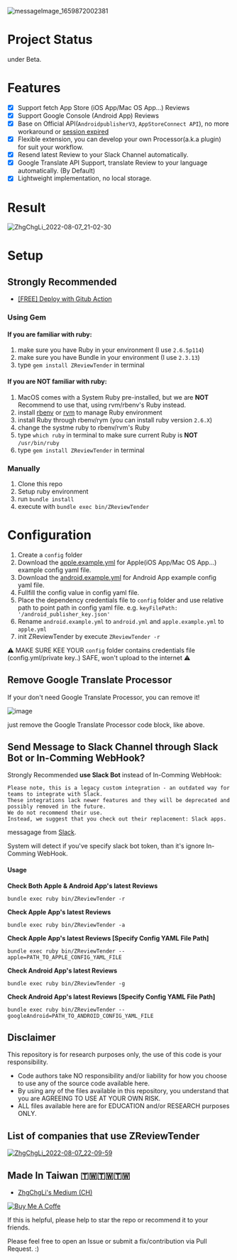 ![messageImage_1659872002381](https://user-images.githubusercontent.com/33706588/183288627-209506d5-1e77-4ab9-b9c2-029e291fc06c.jpg)

# Project Status
under Beta.

# Features
- [x] Support fetch App Store (iOS App/Mac OS App...) Reviews
- [x] Support Google Console (Android App) Reviews
- [x] Base on Official API(`AndroidpublisherV3`, `AppStoreConnect API`), no more workaround or [session expired](https://docs.fastlane.tools/getting-started/ios/authentication/)
- [x] Flexible extension, you can develop your own Processor(a.k.a plugin) for suit your workflow.
- [x] Resend latest Review to your Slack Channel automatically.
- [x] Google Translate API Support, translate Review to your language automatically. (By Default)
- [x] Lightweight implementation, no local storage.

# Result
![ZhgChgLi_2022-08-07_21-02-30](https://user-images.githubusercontent.com/33706588/183293375-c426d865-fedf-4ff9-9740-222e71dbda6b.jpg)

# Setup

## Strongly Recommended

- [\[FREE\] Deploy with Gitub Action](https://github.com/ZhgChgLi/ZReviewTender-deploy-with-github-action)

### Using Gem
#### If you are familiar with ruby:
1. make sure you have Ruby in your environment (I use `2.6.5p114`)
2. make sure you have Bundle in your environment (I use `2.3.13`)
3. type `gem install ZReviewTender` in terminal

#### If you are **NOT** familiar with ruby:
1. MacOS comes with a System Ruby pre-installed, but we are **NOT** Recommend to use that, using rvm/rbenv's Ruby instead.
2. install [rbenv](https://github.com/rbenv/rbenv) or [rvm](https://rvm.io/) to manage Ruby environment
3. install Ruby through rbenv/rym (you can install ruby version `2.6.X`)
4. change the systme ruby to rbenv/rvm's Ruby
5. type `which ruby` in terminal to make sure current Ruby is **NOT** `/usr/bin/ruby`
6. type `gem install ZReviewTender` in terminal

### Manually
1. Clone this repo
2. Setup ruby environment
3. run `bundle install`
4. execute with `bundle exec bin/ZReviewTender`

# Configuration
1. Create a `config` folder
2. Download the [apple.example.yml](https://github.com/ZhgChgLi/ZReviewTender/blob/main/config/apple.example.yml) for Apple(iOS App/Mac OS App...) example config yaml file.
3. Download the [android.example.yml](https://github.com/ZhgChgLi/ZReviewTender/blob/main/config/android.example.yml) for Android App example config yaml file.
4. Fullfill the config value in config yaml file.
5. Place the dependency credentials file to `config` folder and use relative path to point path in config yaml file. e.g. `keyFilePath: '/android_publisher_key.json'`
6. Rename `android.example.yml` to `android.yml` and `apple.example.yml` to `apple.yml`
7. init ZReviewTender by execute `ZReviewTender -r`

⚠️ MAKE SURE KEE YOUR `config` folder contains credentials file (config.yml/private key..) SAFE, won't upload to the internet ⚠️

## Remove Google Translate Processor
If your don't need Google Translate Processor, you can remove it!

![image](https://user-images.githubusercontent.com/33706588/183294084-65b1fe12-f4c1-4713-94f9-512c87d41ebe.png)

just remove the Google Translate Processor code block, like above.

## Send Message to Slack Channel through Slack Bot or In-Comming WebHook?

Strongly Recommended **use Slack Bot** instead of In-Comming WebHook:
```
Please note, this is a legacy custom integration - an outdated way for teams to integrate with Slack.
These integrations lack newer features and they will be deprecated and possibly removed in the future.
We do not recommend their use.
Instead, we suggest that you check out their replacement: Slack apps.
```
messagage from [Slack](https://api.slack.com/messaging/webhooks#posting_with_webhooks).

System will detect if you've specify slack bot token, than it's ignore In-Comming WebHook.

#### Usage

**Check Both Apple & Android App's latest Reviews**
```
bundle exec ruby bin/ZReviewTender -r
```

**Check Apple App's latest Reviews**
```
bundle exec ruby bin/ZReviewTender -a
```

**Check Apple App's latest Reviews [Specify Config YAML File Path]**
```
bundle exec ruby bin/ZReviewTender --apple=PATH_TO_APPLE_CONFIG_YAML_FILE
```

**Check Android App's latest Reviews**
```
bundle exec ruby bin/ZReviewTender -g
```

**Check Android App's latest Reviews [Specify Config YAML File Path]**
```
bundle exec ruby bin/ZReviewTender --googleAndroid=PATH_TO_ANDROID_CONFIG_YAML_FILE
```

## Disclaimer
This repository is for research purposes only, the use of this code is your responsibility.

- Code authors take NO responsibility and/or liability for how you choose to use any of the source code available here.
- By using any of the files available in this repository, you understand that you are AGREEING TO USE AT YOUR OWN RISK.
- ALL files available here are for EDUCATION and/or RESEARCH purposes ONLY.


## List of companies that use ZReviewTender
[![ZhgChgLi_2022-08-07_22-09-59](https://user-images.githubusercontent.com/33706588/183295003-6ba388d3-86a3-4dd1-a1ed-a122deebda0e.jpg)](https://www.pinkoi.com)


## Made In Taiwan 🇹🇼🇹🇼🇹🇼
- [ZhgChgLi's Medium (CH)](https://blog.zhgchg.li/)

[![Buy Me A Coffe](https://img.buymeacoffee.com/button-api/?text=Buy%20me%20a%20beer!&emoji=%F0%9F%8D%BA&slug=zhgchgli&button_colour=FFDD00&font_colour=000000&font_family=Bree&outline_colour=000000&coffee_colour=ffffff)](https://www.buymeacoffee.com/zhgchgli)

If this is helpful, please help to star the repo or recommend it to your friends.

Please feel free to open an Issue or submit a fix/contribution via Pull Request. :)
